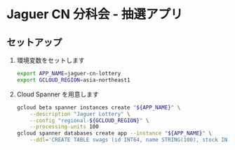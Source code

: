 # Jaguer CN 分科会 - 抽選アプリ

## セットアップ

1. 環境変数をセットします

    ```sh
    export APP_NAME=jaguer-cn-lottery
    export GCLOUD_REGION=asia-northeast1
    ```

2. Cloud Spanner を用意します

    ```sh
    gcloud beta spanner instances create "${APP_NAME}" \
        --description "Jaguer Lottery" \
        --config "regional-${GCLOUD_REGION}" \
        --processing-units 100
    gcloud spanner databases create app --instance "${APP_NAME}" \
        --ddl='CREATE TABLE swags (id INT64, name STRING(100), stock INT64) PRIMARY KEY(id)'
    ```
